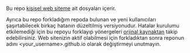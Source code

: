 Bu repo [kişisel web siteme](redsfyre.github.io) ait dosyaları içerir. 

Ayrıca bu repo forkladığım repoda bulunan ve yeni kullanıcıları şaşırtabilecek birkaç hatanın düzeltilmiş versiyonudur. Hatalar kurulumu etkilemediği için bu repoyu forklayıp yönergeleri [orjinal kaynaktan](https://github.com/github/personal-website) takip edebilirsiniz. Web sitenizin aktif olabilmesi için forkladıktan sonra reponun adını <your_username>.github.io olarak değiştirmeyi unutmayın.
